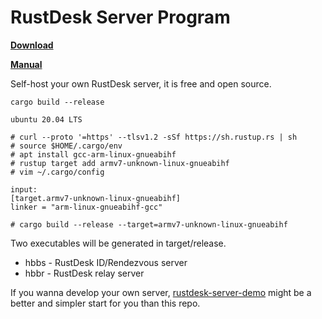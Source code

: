 # RustDesk Server Program



[**Download**](https://github.com/rustdesk/rustdesk-server/releases)

[**Manual**](https://rustdesk.com/docs/en/self-host/)  

Self-host your own RustDesk server, it is free and open source.

```
cargo build --release

ubuntu 20.04 LTS

# curl --proto '=https' --tlsv1.2 -sSf https://sh.rustup.rs | sh
# source $HOME/.cargo/env
# apt install gcc-arm-linux-gnueabihf
# rustup target add armv7-unknown-linux-gnueabihf
# vim ~/.cargo/config

input:
[target.armv7-unknown-linux-gnueabihf]
linker = "arm-linux-gnueabihf-gcc"

# cargo build --release --target=armv7-unknown-linux-gnueabihf
```

Two executables will be generated in target/release.
  - hbbs - RustDesk ID/Rendezvous server
  - hbbr - RustDesk relay server

If you wanna develop your own server, [rustdesk-server-demo](https://github.com/rustdesk/rustdesk-server-demo) might be a better and simpler start for you than this repo.
